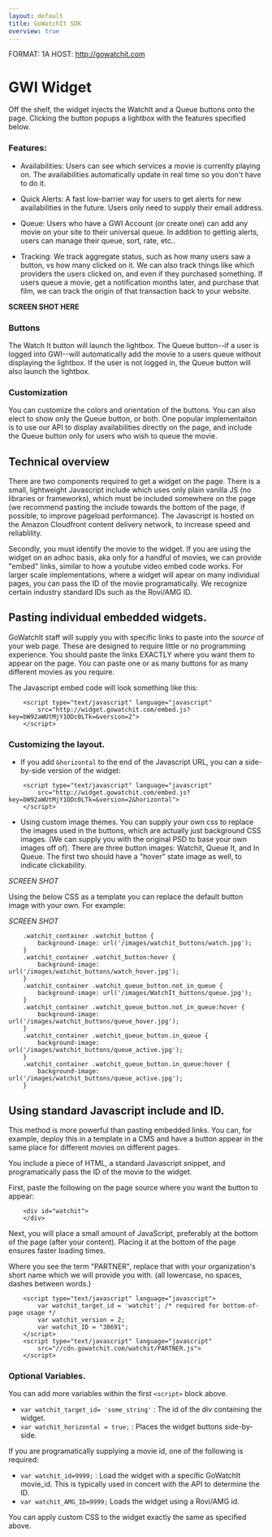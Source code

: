 ```yaml
---
layout: default
title: GoWatchIt SDK
overview: true
---
```


FORMAT: 1A
HOST: http://gowatchit.com

# GWI Widget
Off the shelf, the widget injects the WatchIt and a Queue buttons onto the page. Clicking the button popups a lightbox with the features specified below. 


### Features:

* Availabilities: Users can see which services a movie is currenlty playing on. The availabilities automatically update in real time so you don't have to do it. 

* Quick Alerts: A fast low-barrier way for users to get alerts for new availabilities in the future. Users only need to supply their email address.

* Queue: Users who have a GWI Account (or create one) can add any movie on your site to their universal queue. In addition to getting alerts, users can manage their queue, sort, rate, etc.. 

* Tracking: We track aggregate status, such as how many users saw a button, vs how many clicked on it. We can also track things like which providers the users clicked on, and even if they purchased something. If users queue a movie, get a notification months later, and purchase that film, we can track the origin of that transaction back to your website. 


**SCREEN SHOT HERE**

### Buttons
The Watch It button will launch the lightbox. The Queue button--if a user is logged into GWI--will automatically add the movie to a users queue without displaying the lightbox. If the user is not logged in, the Queue button will also launch the lightbox. 

### Customization

You can customize the colors and orientation of the buttons. You can also elect to show only the Queue button, or both. One popular implementaiton is to use our API to display availabilities directly on the page, and include the Queue button only for users who wish to queue the movie. 


## Technical overview
There are two components required to get a widget on the page. There is a small, lightweight Javascript include which uses only plain vanilla JS (no libraries or frameworks), which must be included somewhere on the page (we recommend pasting the include towards the bottom of the page, if possible, to improve pageload performance). The Javascript is hosted on the Amazon Cloudfront content delivery network, to increase speed and reliablility.  

Secondly, you must identify the movie to the widget. If you are using the widget on an adhoc basis, aka only for a handful of movies, we can provide "embed" links, similar to how a youtube video embed code works. For larger scale implementations, where a widget will apear on many individual pages, you can pass the ID of the movie programatically. We recognize certain industry standard IDs such as the Rovi/AMG ID. 

## Pasting individual embedded widgets. 
GoWatchIt staff will supply you with specific links to paste into the *source* of your web page. These are designed to require little or no programming experience. You should paste the links EXACTLY where you want them to appear on the page. You can paste one or as many buttons for as many different movies as you require.

The Javascript embed code will look something like this:

```
    <script type="text/javascript" language="javascript" 
        src="http://widget.gowatchit.com/embed.js?key=bW92aWUtMjY1ODc0LTk=&version=2">
    </script>
```

### Customizing the layout. 

- If you add `&horizontal` to the end of the Javascript URL, you can a side-by-side version of the widget:

```
    <script type="text/javascript" language="javascript" 
        src="http://widget.gowatchit.com/embed.js?key=bW92aWUtMjY1ODc0LTk=&version=2&horizontal">
    </script>
```

- Using custom image themes. You can supply your own css to replace the images used in the buttons, which are actually just background CSS images. (We can supply you with the original PSD to base your own images off of). There are three button images: Watchit, Queue It, and In Queue. The first two should have a "hover" state image as well, to indicate clickability.

*SCREEN SHOT*

Using the below CSS as a template you can replace the default button image with your own. For example: 

*SCREEN SHOT*

```
    .watchit_container .watchit_button {
        background-image: url('/images/watchit_buttons/watch.jpg'); 
    }
    .watchit_container .watchit_button:hover {
        background-image: url('/images/watchit_buttons/watch_hover.jpg'); 
    }
    .watchit_container .watchit_queue_button.not_in_queue { 
        background-image: url('/images/WatchIt_buttons/queue.jpg'); 
    }
    .watchit_container .watchit_queue_button.not_in_queue:hover { 
        background-image: url('/images/watchit_buttons/queue_hover.jpg'); 
    }
    .watchit_container .watchit_queue_button.in_queue {
        background-image: url('/images/watchit_buttons/queue_active.jpg');
    }
    .watchit_container .watchit_queue_button.in_queue:hover { 
        background-image: url('/images/watchit_buttons/queue_active.jpg');
    }
```



## Using standard Javascript include and ID.
This method is more powerful than pasting embedded links. You can, for example, deploy this in a template in a CMS and have a button appear in the same place for different movies on different pages. 

You include a piece of HTML, a standard Javascript snippet, and programatically pass the ID of the movie to the widget. 

First, paste the following on the page source where you want the button to appear:

```
    <div id="watchit">
    </div>
```

Next, you will place a small amount of JavaScript, preferably at the bottom of the page (after your content). Placing it at the bottom of the page ensures faster loading times.

Where you see the term "PARTNER", replace that with your organization's short name which we will provide you with. (all lowercase, no spaces, dashes between words.)

```
    <script type="text/javascript" language="javascript">
        var watchit_target_id = 'watchit'; /* required for bottom-of-page usage */ 
        var watchit_version = 2;
        var watchit_ID = "38691";
    </script>
    <script type="text/javascript" language="javascript" 
        src="//cdn.gowatchit.com/watchit/PARTNER.js"> 
    </script>
```
### Optional Variables. 
You can add more variables within the first `<script>` block above. 

* `var watchit_target_id= 'some_string'` : The id of the div containing the widget. 
* `var watchit_horizontal = true;` : Places the widget buttons side-by-side.

If you are programatically supplying a movie id, one of the following is required:

* `var watchit_id=9999;` : Load the widget with a specific GoWatchIt movie_id. This is typically used in concert with the API to determine the ID. 
* `var watchit_AMG_ID=9999;` Loads the widget using a Rovi/AMG id. 

You can apply custom CSS to the widget exactly the same as specified above. 